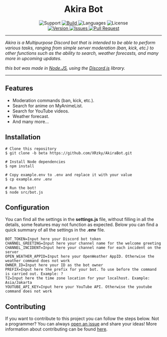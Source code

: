 <h1 align="center">Akira Bot</h1>

<p align="center">
<a>
    <img src="https://img.shields.io/badge/Built%20With-%E2%9D%A4-%23C13A3A?&style=for-the-badge" alt="Support">
</a>
<a href="https://travis-ci.com/XRzky/AkiraBot">
    <img src="https://img.shields.io/travis/com/XRzky/AkiraBot/beta.svg?style=for-the-badge" alt="Build">
</a>
<a>
    <img src="https://img.shields.io/github/languages/top/XRzky/AkiraBot.svg?color=f0db4f&style=for-the-badge" alt="Languages">
</a>
<a>
    <img src="https://img.shields.io/github/license/XRzky/AkiraBot?color=blue&style=for-the-badge" alt="License">
</a>
<br>
<a href="https://github.com/XRzky/AkiraBot/tree/beta">
    <img src="https://img.shields.io/github/package-json/v/XRzky/AkiraBot/beta.svg?label=Version&style=for-the-badge" alt="Version">
</a>
<a href="https://github.com/XRzky/AkiraBot/issues">
    <img src="https://img.shields.io/github/issues/XRzky/AkiraBot.svg?color=37f149&style=for-the-badge" alt="Issues">
</a>
<a href="https://github.com/XRzky/AkiraBot/pulls">
    <img src="https://img.shields.io/github/issues-pr/XRzky/AkiraBot.svg?color=37f149&style=for-the-badge" alt="Pull Request">
</a>
</p>

---

<i>Akira is a Multipurpose Discord bot that is intended to be able to perform various tasks, ranging from simple server
moderation (ban, kick, etc.) to other functions such as the ability to search, weather forecasts, and many more in 
upcoming updates.

this bot was made in
[Node.JS](https://nodejs.org),
using the [Discord.js](https://discord.js.org/#/) library.
</i>

---

## Features
- Moderation commands (ban, kick, etc.).
- Search for anime on MyAnimeList.
- Search for YouTube videos.
- Weather forecast.
- And many more...

## Installation
```dosini
# Clone this repository
$ git clone -b beta https://github.com/XRzky/AkiraBot.git

# Install Node dependencies
$ npm install

# Copy example.env to .env and replace it with your value
$ cp example.env .env

# Run the bot!
$ node src/bot.js
```

## Configuration
You can find all the settings in the **settings.js** file, without filling in all the details, some features may not function as expected. Below you can find a quick summary of all the settings in the **.env** file.

```dosini
BOT_TOKEN=Input here your Discord bot token
CHANNEL_GREETING=Input here your channel name for the welcome greeting
CHANNEL_INCIDENT=Input here your channel name for each incident on the server
OPEN_WEATHER_APPID=Input here your OpenWeather AppID. Otherwise the weather command does not work
OWNER_ID=Input here your ID as the bot owner
PREFIX=Input here the prefix for your bot. To use before the command is carried out. Example: ?
TZ=Input here the time zone location for your localhost. Example: Asia/Jakarta
YOUTUBE_API_KEY=Input here your YouTube API. Otherwise the youtube command does not work
```

## Contributing
If you want to contribute to this project you can follow the steps below.
Not a programmer? You can always [open an issue](https://github.com/XRzky/AkiraBot/issues/new) and share your ideas!
More information about contributing can be found [here](.github/CONTRIBUTING.md).
